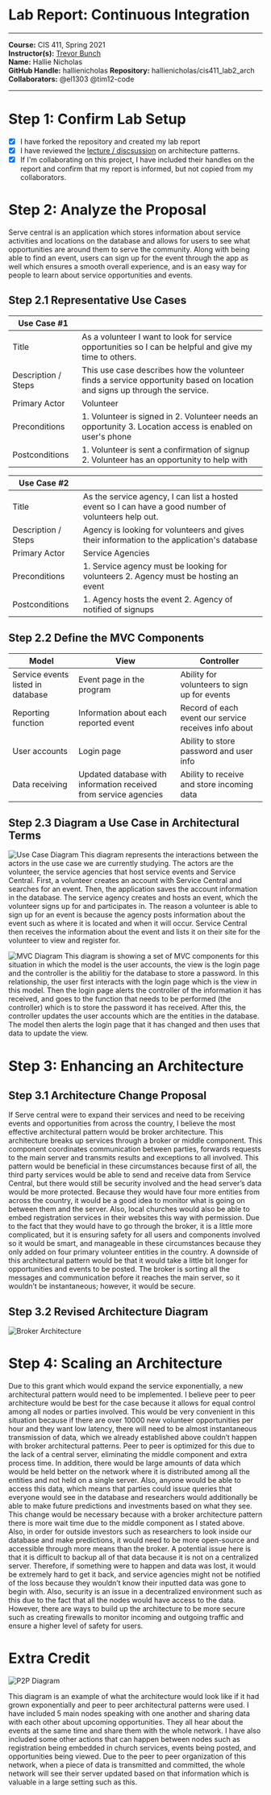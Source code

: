 # Lab Report: Continuous Integration
___
**Course:** CIS 411, Spring 2021  
**Instructor(s):** [Trevor Bunch](https://github.com/trevordbunch)  
**Name:** Hallie Nicholas  
**GitHub Handle:** hallienicholas
**Repository:**  hallienicholas/cis411_lab2_arch   
**Collaborators:** @el1303 @tim12-code
___

# Step 1: Confirm Lab Setup
- [x] I have forked the repository and created my lab report
- [x] I have reviewed the [lecture / discsussion](../assets/04p1_SolutionArchitectures.pdf) on architecture patterns.
- [x] If I'm collaborating on this project, I have included their handles on the report and confirm that my report is informed, but not copied from my collaborators.

# Step 2: Analyze the Proposal
Serve central is an application which stores information about service activities and locations on the database and allows for users to see what opportunities are around them to serve the community. Along with being able to find an event, users can sign up for the event through the app as well which ensures a smooth overall experience, and is an easy way for people to learn about service opportunities and events.

## Step 2.1 Representative Use Cases  

| Use Case #1 | |
|---|---|
| Title | As a volunteer I want to look for service opportunities so I can be helpful and give my time to others.|
| Description / Steps | This use case describes how the volunteer finds a service opportunity based on location and signs up through the service.|
| Primary Actor | Volunteer|
| Preconditions | 1. Volunteer is signed in 2. Volunteer needs an opportunity 3. Location access is enabled on user's phone|
| Postconditions | 1. Volunteer is sent a confirmation of signup 2. Volunteer has an opportunity to help with|

| Use Case #2 | |
|---|---|
| Title | As the service agency, I can list a hosted event so I can have a good number of volunteers help out. |
| Description / Steps | Agency is looking for volunteers and gives their information to the application's database|
| Primary Actor | Service Agencies |
| Preconditions | 1. Service agency must be looking for volunteers 2. Agency must be hosting an event|
| Postconditions | 1. Agency hosts the event 2. Agency of notified of signups|

## Step 2.2 Define the MVC Components

| Model | View | Controller |
|---|---|---|
| Service events listed in database | Event page in the program | Ability for volunteers to sign up for events|
| Reporting function | Information about each reported event | Record of each event our service receives info about |
| User accounts | Login page | Ability to store password and user info |
| Data receiving | Updated database with information received from service agencies | Ability to receive and store incoming data |

## Step 2.3 Diagram a Use Case in Architectural Terms
![Use Case Diagram](Documents/../../assets/use_cases.png)
This diagram represents the interactions between the actors in the use case we are currently studying. The actors are the volunteer, the service agencies that host service events and Service Central. First, a volunteer creates an account with Service Central and searches for an event. Then, the application saves the account information in the database. The service agency creates and hosts an event, which the volunteer signs up for and participates in. The reason a volunteer is able to sign up for an event is because the agency posts information about the event such as where it is located and when it will occur. Service Central then receives the information about the event and lists it on their site for the volunteer to view and register for.

![MVC Diagram](Documents/../../assets/mvc_diagram.png)
This diagram is showing a set of MVC components for this situation in which the model is the user accounts, the view is the login page and the controller is the abilitiy for the database to store a password. In this relationship, the user first interacts with the login page which is the view in this model. Then the login page alerts the controller of the information it has received, and goes to the function that needs to be performed (the controller) which is to store the password it has received. After this, the controller updates the user accounts which are the entities in the database. The model then alerts the login page that it has changed and then uses that data to update the view.
# Step 3: Enhancing an Architecture
## Step 3.1 Architecture Change Proposal
If Serve central were to expand their services and need to be receiving events and opportunities from across the country, I believe the most effective architectural pattern would be broker architecture. This architecture breaks up services through a broker or middle component. This component coordinates communication between parties, forwards requests to the main server and transmits results and exceptions to all involved. This pattern would be beneficial in these circumstances because first of all, the third party services would be able to send and receive data from Service Central, but there would still be security involved and the head server’s data would be more protected. Because they would have four more entities from across the country, it would be a good idea to monitor what is going on between them and the server. Also, local churches would also be able to embed registration services in their websites this way with permission. Due to the fact that they would have to go through the broker, it is a little more complicated, but it is ensuring safety for all users and components involved so it would be smart, and manageable in these circumstances because they only added on four primary volunteer entities in the country. A downside of this architectural pattern would be that it would take a little bit longer for opportunities and events to be posted. The broker is sorting all the messages and communication before it reaches the main server, so it wouldn’t be instantaneous; however, it would be secure.

## Step 3.2 Revised Architecture Diagram
![Broker Architecture](Documents/../../assets/broker_arch.png)

# Step 4: Scaling an Architecture
Due to this grant which would expand the service exponentially, a new architectural pattern would need to be implemented. I believe peer to peer architecture would be best for the case because it allows for equal control among all nodes or parties involved. This would be very convenient in this situation because if there are over 10000 new volunteer opportunities per hour and they want low latency, there will need to be almost instantaneous transmission of data, which we already established above couldn’t happen with broker architectural patterns. Peer to peer is optimized for this due to the lack of a central server, eliminating the middle component and extra process time. In addition, there would be large amounts of data which would be held better on the network where it is distributed among all the entities and not held on a single server. Also, anyone would be able to access this data, which means that parties could issue queries that everyone would see in the database and researchers would additionally be able to make future predictions and investments based on what they see. This change would be necessary because with a broker architecture pattern there is more wait time due to the middle component as I stated above. Also, in order for outside investors such as researchers to look inside our database and make predictions, it would need to be more open-source and accessible through more means than the broker. A potential issue here is that it is difficult to backup all of that data because it is not on a centralized server. Therefore, if something were to happen and data was lost, it would be extremely hard to get it back, and service agencies might not be notified of the loss because they wouldn’t know their inputted data was gone to begin with. Also, security is an issue in a decentralized environment such as this due to the fact that all the nodes would have access to the data. However, there are ways to build up the architecture to be more secure such as creating firewalls to monitor incoming and outgoing traffic and ensure a higher level of safety for users.

# Extra Credit
![P2P Diagram](Documents/../../assets/p2p_arch.png)

This diagram is an example of what the architecture would look like if it had grown exponentially and peer to peer architectural patterns were used. I have included 5 main nodes speaking with one another and sharing data with each other about upcoming opportunities. They all hear about the events at the same time and share them with the whole network. I have also included some other actions that can happen between nodes such as registration being embedded in church services, events being posted, and opportunities being viewed. Due to the peer to peer organization of this network, when a piece of data is transmitted and committed, the whole network will see their server updated based on that information which is valuable in a large setting such as this.